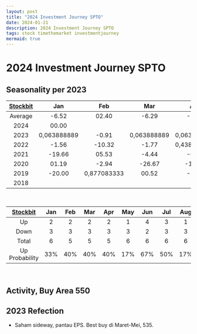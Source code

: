 ```yaml
---
layout: post
title: "2024 Investment Journey SPTO"
date: 2024-01-21
description: 2024 Investment Journey SPTO
tags: stock timethemarket investmentjourney
mermaid: true
---
```


# 2024 Investment Journey SPTO


## Seasonality per 2023

|[Stockbit](https://stockbit.com/symbol/SPTO/seasonality)|Jan|Feb|Mar|Apr|May|Jun|Jul|Aug|Sep|Oct|Nov|Dec|Year|
|:-:|:-:|:-:|:-:|:-:|:-:|:-:|:-:|:-:|:-:|:-:|:-:|:-:|:-:|
Average|-6.52|02.40|-6.29|-1.68|-1.33|0,143055556|-0.39|-0.46|-3.40|-0.12|05.50|0,054861111|-9.54
2024|00.00||||||||||||00.00
2023|0,063888889|-0.91|0,063888889|0,063194444|00.00|0,0625|05.36|-0.85|00.00|-3.42|-1.77|0,0625|0,098611111
2022|-1.56|-10.32|-1.77|0,438194444|-3.28|-3.39|0,09375|-4.31|00.00|0,166666667|-2.61|-2.68|-14.84
2021|-19.66|05.53|-4.44|-0.42|-2.54|-0.43|13.54|0,144444444|-1.87|18.10|07.26|-3.76|10.34
2020|01.19|-2.94|-26.67|-15.70|-5.88|0,177083333|-6.02|00.00|-8.12|-6.98|23.00|0,8125|-30.36
2019|-20.00|0,877083333|00.52|-3.09|0,175|0,6875|-5.75|00.00|-7.98|-0.51|-3.59|-10.64|-10.64
2018|||||00.00|00.43|-11.21|-0.49|-2.44|-11.50|0,467361111|02.04|-23.08

<br />

|[Stockbit](https://stockbit.com/symbol/SPTO/seasonality)|Jan|Feb|Mar|Apr|May|Jun|Jul|Aug|Sep|Oct|Nov|Dec|Year|
|:-:|:-:|:-:|:-:|:-:|:-:|:-:|:-:|:-:|:-:|:-:|:-:|:-:|:-:|
Up|2|2|2|2|1|4|3|1|0|2|3|3|2
Down|3|3|3|3|3|2|3|3|4|4|3|3|4
Total|6|5|5|5|6|6|6|6|6|6|6|6|7
Up Probability|33%|40%|40%|40%|17%|67%|50%|17%|0%|33%|50%|50%|29%

<br />

## Activity, Buy Area 550


## 2023 Refection
- Saham sideway, pantau EPS. Best buy di Maret-Mei, 535.